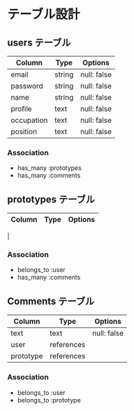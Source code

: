 # テーブル設計

## users テーブル

| Column    | Type    |  Options     |
| --------  | ------- | ------------ |
| email     | string  | null: false  |
| password  | string  | null: false  |
| name      | string  | null: false  |
| profile   | text    | null: false  |
| occupation| text    | null: false  |
| position  | text    | null: false  |

### Association

- has_many :prototypes
- has_many :comments

## prototypes テーブル

| Column     | Type          | Options     |
| ---------- | ------------- | ------------ |
| 
### Association

- belongs_to :user
- has_many :comments

## Comments テーブル

| Column    | Type       | Options      |
| --------- | ---------- | ------------ |
| text      | text       | null: false  |
| user      | references |              |
| prototype | references |              |

### Association

- belongs_to :user
- belongs_to :prototype